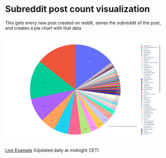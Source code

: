 # Subreddit post count visualization

This gets every new post created on reddit, stores the subreddit of the post, and creates a pie chart with that data

![Example Pie Chart](piechart.png)

[Live Example](http://redditpie.laurinneff.ch/piechart.html) (Updated daily at midnight CET)